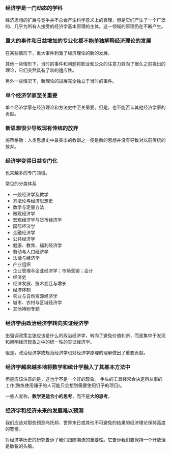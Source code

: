 
### 经济学是一门动态的学科

经济思想的扩展与竞争并不总会产生科学意义上的真理，但是它们产生了一个广泛的、几乎为所有人接受的经济学基本原理的主体。这一领域的原理仍在不断产生。

### 重大的事件和日益增加的专业化都不能单独解释经济理论的发展

在某些情形下，重大事件刺激了经济理论的新的发展。

其他一些情形下，当时的事件和问题将职业和公众的注意力转向了很久之前提出的理论，它们突然具有了新的适应性。

另外一些情况下，新理论的进展完全独立于当时的事件。

### 单个经济学家至关重要

单个经济学家在经济理论和方法史中至关重要。但是，也不能否认其他经济学家的贡献。

### 新思想很少导致现有传统的放弃

施蒂格勒：人类思想史中最突出的教训之一便是新的思想并没有导致对以前传统的放弃。

### 经济学变得日益专门化

也来越多的专门领域。

常见的分类体系
+ 一般经济学及教学
+ 方法论与经济思想史
+ 数学与定量方法
+ 微观经济学
+ 宏观经济学与货币经济学
+ 国际经济学
+ 金融经济学
+ 公共经济学
+ 健康、教育、福利经济学
+ 劳动与人口经济学
+ 法律与经济学
+ 产业组织
+ 企业管理与企业经济学；市场营销；会计
+ 经济史
+ 经济发展、技术变迁与增长
+ 经济体制
+ 农业与自然资源经济学
+ 城市、农村与区域经济学
+ 其他特别专题

### 经济学由政治经济学转向实证经济学

由强调政策主张应该是什么的政治经济学，转向了避免价值判断，而是集中于发现和阐明经济现象之中的统一性的实证经济学。

但是，政治经济学或规范经济学也对经济学原理的理解做出了重要贡献。

### 经济学越来越多地将数学和统计学融入了其基本方法中

但是应该注意的是，这也学不是一个好的现象。 手头的工具经常会决定所从事的工作(熟练使用锤子的人可能只会想到需要使用钉子的项目)。

一些人宣称，**数学更适合小的思考**，而不是**大的思考**。

### 经济学和经济未来的发展难以预测

我们应该对那些预测乌托邦、世界末日或其他不可避免的结果的经济理论保持高度的警觉。

对经济学历史的研究告诉了我们跟随潮流的重要性。它告诉我们要保持一个开放但是敏锐的头脑。

